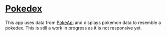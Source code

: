 # [Pokedex](https://tasnia-projects.netlify.app/junoprojects/pokedex/)

This app uses data from [PokeApi](https://pokeapi.co/) and displays pokemon data to resemble a pokedex. This is still a work in progress as it is not responsive yet.
